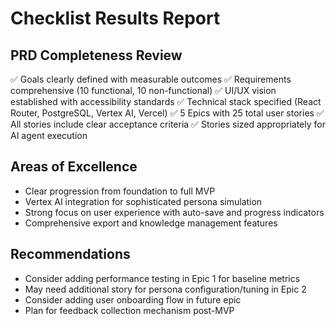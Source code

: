 # Checklist Results Report

## PRD Completeness Review
✅ Goals clearly defined with measurable outcomes
✅ Requirements comprehensive (10 functional, 10 non-functional)
✅ UI/UX vision established with accessibility standards
✅ Technical stack specified (React Router, PostgreSQL, Vertex AI, Vercel)
✅ 5 Epics with 25 total user stories
✅ All stories include clear acceptance criteria
✅ Stories sized appropriately for AI agent execution

## Areas of Excellence
- Clear progression from foundation to full MVP
- Vertex AI integration for sophisticated persona simulation
- Strong focus on user experience with auto-save and progress indicators
- Comprehensive export and knowledge management features

## Recommendations
- Consider adding performance testing in Epic 1 for baseline metrics
- May need additional story for persona configuration/tuning in Epic 2
- Consider adding user onboarding flow in future epic
- Plan for feedback collection mechanism post-MVP
